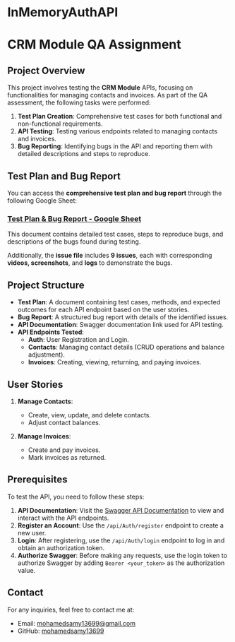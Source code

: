# InMemoryAuthAPI
# CRM Module QA Assignment

## Project Overview

This project involves testing the **CRM Module** APIs, focusing on functionalities for managing contacts and invoices. As part of the QA assessment, the following tasks were performed:

1. **Test Plan Creation**: Comprehensive test cases for both functional and non-functional requirements.
2. **API Testing**: Testing various endpoints related to managing contacts and invoices.
3. **Bug Reporting**: Identifying bugs in the API and reporting them with detailed descriptions and steps to reproduce.

## Test Plan and Bug Report

You can access the **comprehensive test plan and bug report** through the following Google Sheet:

### [Test Plan & Bug Report - Google Sheet](https://docs.google.com/spreadsheets/d/14MUizWVbvJq7uIL6iI-QwvB6tUp0e0bbCCsKYj8SutY/edit?gid=18#gid=18)

This document contains detailed test cases, steps to reproduce bugs, and descriptions of the bugs found during testing.

Additionally, the **issue file** includes **9 issues**, each with corresponding **videos, screenshots**, and **logs** to demonstrate the bugs. 
## Project Structure

- **Test Plan**: A document containing test cases, methods, and expected outcomes for each API endpoint based on the user stories.
- **Bug Report**: A structured bug report with details of the identified issues.
- **API Documentation**: Swagger documentation link used for API testing.
- **API Endpoints Tested**:
    - **Auth**: User Registration and Login.
    - **Contacts**: Managing contact details (CRUD operations and balance adjustment).
    - **Invoices**: Creating, viewing, returning, and paying invoices.

## User Stories

1. **Manage Contacts**: 
    - Create, view, update, and delete contacts.
    - Adjust contact balances.
  
2. **Manage Invoices**: 
    - Create and pay invoices.
    - Mark invoices as returned.

## Prerequisites

To test the API, you need to follow these steps:

1. **API Documentation**: Visit the [Swagger API Documentation](https://qa-assignment.sortcrm.com/swagger/index.html) to view and interact with the API endpoints.
2. **Register an Account**: Use the `/api/Auth/register` endpoint to create a new user.
3. **Login**: After registering, use the `/api/Auth/login` endpoint to log in and obtain an authorization token.
4. **Authorize Swagger**: Before making any requests, use the login token to authorize Swagger by adding `Bearer <your_token>` as the authorization value.

## Contact

For any inquiries, feel free to contact me at:

- Email: [mohamedsamy13699@gmail.com ](mailto:your_email@example.com)
- GitHub: [mohamedsamy13699](https://github.com/yourusername)

